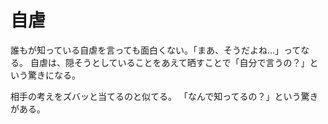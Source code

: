 # 自虐

誰もが知っている自虐を言っても面白くない。「まあ、そうだよね…」ってなる。
自虐は、隠そうとしていることをあえて晒すことで「自分で言うの？」という驚きになる。

相手の考えをズバッと当てるのと似てる。
「なんで知ってるの？」という驚きがある。
